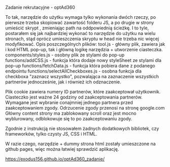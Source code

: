 Zadanie rekrutacyjne - optAd360

To tak, narzędzie do użytku wymaga tylko wykonania dwóch rzeczy, po pierwsze trzeba skopiować zawartość folderu JS, a po drugie w <head> strony umieścić skrypt <script src="path/consent_tool/tool.js" type="module"></script>, zmieniając path na oddpowiednią ścieżkę. I to tyle, postarałem się jak najbardziej wykonać to narzędzie do użytku na wielu stronach, stąd oprócz umieszczenia skryptu w head nie trzeba nic więcej modyfikować. Opis poszczególnych plików:
  tool.js - główny plik, zawiera jak i kod HTML pop-up, tak i główną logikę narzędzia + utworzenie ciasteczka.
  components/styles.js - osobny plik ze stylami do pop-up
  functions/addCSS.js - funkcja która dodaje nowy styleSheet ze stylami dla pop-up
  functions/fetchData.js - funkcja która pobiera dane z podanego endpointu
  functions/selectAllCheckboxes.js - osobna funkcja dla checkboxa "zaznacz wszystko", pozwalająca na zaznaczenie wszystkich partnerów jednocześnie, jak i również ich odznaczenie.
  
Plik cookie zawiera numery ID partnerów, które zaakceptował użytkownik.
Ciasteczko jest ważne 24 godziny od zaakceptowania partnerów.
Wymagane jest wybranie conajmniej jednego partnera przed zaakceptowaniem zgody.
Odrzucenie zgody przenosi na stronę google.com
Główny content strony ma zablokowany scroll oraz jest mocno wyblurowany, odblokowuje się to po zaakceptowaniu zgody.

Zgodnie z instrukcją nie stosowałem żadnych dodatkowych bibliotek, czy frameworków, tylko czysty JS, CSS i HTML.

W razie czego, narzędzie + dummy strona html zostały umieszczone na github pages, więc można łatwiej sprawdzić aplikację.

https://exodus156.github.io/optAd360_zadanie/
